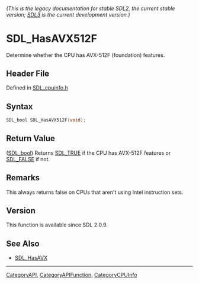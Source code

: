 ###### (This is the legacy documentation for stable SDL2, the current stable version; [SDL3](https://wiki.libsdl.org/SDL3/) is the current development version.)
# SDL_HasAVX512F

Determine whether the CPU has AVX-512F (foundation) features.

## Header File

Defined in [SDL_cpuinfo.h](https://github.com/libsdl-org/SDL/blob/SDL2/include/SDL_cpuinfo.h)

## Syntax

```c
SDL_bool SDL_HasAVX512F(void);
```

## Return Value

([SDL_bool](SDL_bool)) Returns [SDL_TRUE](SDL_TRUE) if the CPU has AVX-512F
features or [SDL_FALSE](SDL_FALSE) if not.

## Remarks

This always returns false on CPUs that aren't using Intel instruction sets.

## Version

This function is available since SDL 2.0.9.

## See Also

- [SDL_HasAVX](SDL_HasAVX)

----
[CategoryAPI](CategoryAPI), [CategoryAPIFunction](CategoryAPIFunction), [CategoryCPUInfo](CategoryCPUInfo)

